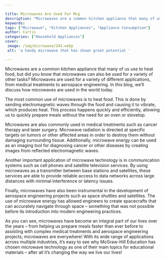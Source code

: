 ```yaml
---

title: Microwaves Are Used For Mcg
description: "Microwaves are a common kitchen appliance that many of us use to heat food, but did you know that microwaves can also be used for ...find out now"
keywords: 
tags: ["Microwave", "Kitchen Appliances", "Appliance Consumption"]
author: Curtis
categories: ["Household Appliances"]
cover: 
 image: /img/microwave/243.webp
 alt: 'a handy microwave that has shown great potential '

---
```


Microwaves are a common kitchen appliance that many of us use to heat food, but did you know that microwaves can also be used for a variety of other tasks? Microwaves are used for a variety of different applications, from medical treatments to aerospace engineering. In this blog, we’ll discuss how microwaves are used in the world today. 

The most common use of microwaves is to heat food. This is done by sending electromagnetic waves through the food and causing it to vibrate, which produces heat. This process happens quickly and efficiently, allowing us to quickly prepare meals without the need for an oven or stovetop. 

Microwaves are also commonly used in medical treatments such as cancer therapy and laser surgery. Microwave radiation is directed at specific targets on tumors or other affected areas in order to destroy them without damaging surrounding tissue. Additionally, microwave energy can be used as an imaging tool for diagnosing cancer or other diseases by creating images from reflected electromagnetic waves. 

Another important application of microwave technology is in communication systems such as cell phones and satellite television services. By using microwaves as a transmitter between base stations and satellites, these services are able to provide reliable access to data networks across large distances with minimal interference or latency issues. 

Finally, microwaves have also been instrumental in the development of aerospace engineering projects such as space shuttles and satellites. The use of microwave energy has allowed engineers to create spacecrafts that can accurately navigate through space – something that was not possible before its introduction into modern engineering practices. 

As you can see, microwaves have become an integral part of our lives over the years – from helping us prepare meals faster than ever before to assisting with complex medical treatments and aerospace engineering projects; microwaves are everywhere! With its wide range of applications across multiple industries, it’s easy to see why McGraw-Hill Education has chosen microwave technology as one of their main topics for educational materials – after all it’s changing the way we live our lives!
